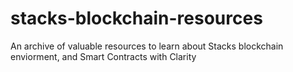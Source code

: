 # stacks-blockchain-resources
An archive of valuable resources to learn about Stacks blockchain enviorment, and Smart Contracts with Clarity
